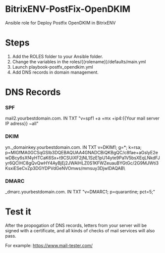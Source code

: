 # BitrixENV-PostFix-OpenDKIM
Ansible role for Deploy Postfix OpenDKIM in BitrixENV

# Steps

1. Add the ROLES folder to your Ansible folder.
2. Change the variables in the roles/{{rolename}}/defaults/main.yml
3. Launch playbook-postfx_opendkim.yml
4. Add DNS records in domain management.

# DNS Records

### SPF
mail2.yourbestdomain.com. IN TXT "v=spf1 +a +mx +ip4:{{Your mail server IP adress}} ~all"								 
										 
### DKIM
yn._domainkey.yourbestdomain.com. IN TXT v=DKIM1; g=*; k=rsa; p=MIGfMA0GCSqGSIb3DQEBAQUAA4GNADCBiQKBgQC/c8fae+aGslyE2ewDBcy6sXf4yHTCaK6Sx+t9CSUiXF2jNL1SzE1pU14yte9Pa1V5bsXEqLNkdFJyr6QClHC8gQvQwHY4AyBjEj2JWAlHLZ0S1KFWZeuauBYGtGc/2G9MJWti3KsxiESeCvZp3DGYDPVdGeNVOmws/mmsuy3DjwIDAQAB\

### DMARC
_dmarc.yourbestdomain.com.    IN TXT "v=DMARC1; p=quarantine; pct=5;"


# Test it

After the propogation of DNS records, letters from your server will be signed with a certificate, and all kinds of checks of mail services will also pass.

For example: https://www.mail-tester.com/
